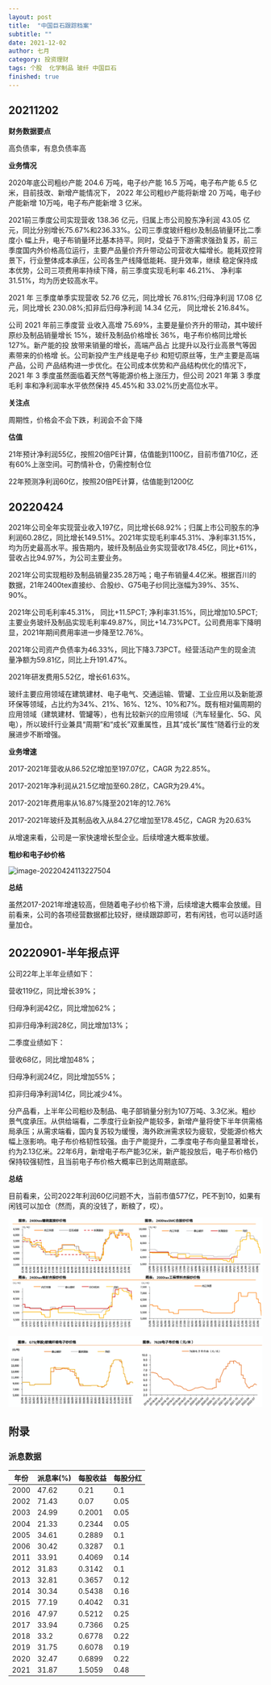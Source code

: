 ```yaml
---
layout: post
title:  "中国巨石跟踪档案"
subtitle: ""
date: 2021-12-02
author: 七月
category: 投资理财
tags: 个股  化学制品 玻纤 中国巨石
finished: true
---
```


## 20211202

**财务数据要点**

高负债率，有息负债率高

**业务情况**

2020年底公司粗纱产能 204.6 万吨，电子纱产能 16.5 万吨，电子布产能 6.5 亿米，目前技改、新增产能情况下， 2022 年公司粗纱产能将新增 20 万吨，电子纱产能新增 10万吨，电子布产能新增 3 亿米。

2021前三季度公司实现营收 138.36 亿元，归属上市公司股东净利润 43.05 亿元，同比分别增长75.67%和236.33%。公司三季度玻纤粗纱及制品销量环比二季度小 幅上升，电子布销量环比基本持平。同时，受益于下游需求强劲复苏，前三季度国内外价格高位运行，主要产品量价齐升带动公司营收大幅增长。能耗双控背景下，行业整体成本承压，公司各生产线降低能耗、提升效率，继续 稳定保持成本优势，公司三项费用率持续下降，前三季度实现毛利率 46.21%、 净利率 31.51%，均为历史较高水平。

2021 年 三季度单季实现营收 52.76 亿元，同比增长 76.81%;归母净利润 17.08 亿元，同比增长 230.08%;扣非后归母净利润 14.34 亿元， 同比增长 216.84%。

公司 2021 年前三季度营 业收入高增 75.69%，主要是量价齐升的带动，其中玻纤原纱及制品销量增长 15%，玻纤及制品价格增长 36%，电子布价格同比增长 127%。新产能的投 放带来销量的增长，高端产品占 比提升以及行业高景气等因素带来的价格增 长。公司新投产生产线是电子纱 和短切原丝等，生产主要是高端产品，公司 产品结构进一步优化。在公司成本优势和产品结构优化的情况下，2021 年 3 季度虽然面临着天然气等能源价格上涨压力，但公司 2021 年第 3 季度毛利 率和净利润率水平依然保持 45.45%和 33.02%历史高位水平。

**关注点**

周期性，价格会不会下跌，利润会不会下降

**估值**

21年预计净利润55亿，按照20倍PE计算，估值能到1100亿，目前市值710亿，还有60%上涨空间。可酌情补仓，仍需控制仓位

22年预测净利润60亿，按照20倍PE计算，估值能到1200亿

## 20220424

2021年公司全年实现营业收入197亿，同比增长68.92%；归属上市公司股东的净利润60.28亿，同比增长149.51%。2021年实现毛利率45.31%、净利率31.15%，均为历史最高水平。报告期内，玻纤及制品业务实现营收178.45亿，同比+61%，营收占比94.97%，为公司主要业务。

2021年公司实现粗砂及制品销量235.28万吨；电子布销量4.4亿米。根据百川的数据，21年2400tex直接纱、合股纱、G75电子纱同比涨幅为39%、35%、90%。

2021年公司毛利率45.31%， 同比+11.5PCT; 净利率31.15%，同比增加10.5PCT; 主要业务玻纤及制品实现毛利率49.87%，同比+14.73%PCT。公司费用率下降明显，2021年期间费用率进一步降至12.76%。

2021年公司资产负债率为46.33%，同比下降3.73PCT。经营活动产生的现金流量净额为59.81亿，同比上升191.47%。

2021年研发费用5.52亿，增长61.63%。

玻纤主要应用领域在建筑建材、电子电气、交通运输、管罐、工业应用以及新能源环保等领域，占比约为34%、21%、16%、12%、10%和7%。既有相对偏周期的应用领域（建筑建材、管罐等），也有比较新兴的应用领域（汽车轻量化、5G、风电），所以玻纤行业兼具“周期”和“成长”双重属性，且其“成长”属性“随着行业的发展进步不断增强。

**业务增速**

2017-2021年营收从86.52亿增加至197.07亿，CAGR 为22.85%。

2017-2021年净利润从21.5亿增加至60.28亿，CAGR为29.4%。

2017-2021年费用率从16.87%降至2021年的12.76%

2017-2021年玻纤及其制品收入从84.27亿增加至178.45亿，CAGR 为20.63%

从增速来看，公司是一家快速增长型企业。后续增速大概率放缓。

**粗纱和电子纱价格**

![image-20220424113227504](/Users/Rosanne/Documents/GitHub/Rosanne-Luo.github.io/img//image-20220424113227504.png)

**总结**

虽然2017-2021年增速较高，但随着电子纱价格下滑，后续增速大概率会放缓。目前看来，公司的各项经营数据都比较好，继续跟踪即可，若有闲钱，也可以适时适量加仓。

## 20220901-半年报点评

公司22年上半年业绩如下：

营收119亿，同比增长39%；

归母净利润42亿，同比增加62%；

扣非归母净利润28亿，同比增加13%；

二季度业绩如下：

营收68亿，同比增加48%；

归母净利润24亿，同比增加55%；

扣非归母净利润14亿，同比减少4%。

分产品看，上半年公司粗纱及制品、电子部销量分别为107万吨、3.3亿米。粗纱景气度承压。从供给端看，二季度行业新投产能较多，新增产量将使下半年供需格局承压；从需求端看，国内复苏较为缓慢，海外欧洲需求较为疲软，受能源价格大幅上涨影响。电子布价格韧性较强。由于产能提升，二季度电子布向量显著增长，约为2.13亿米。22年6月，新增电子布产能3亿米，新产能投放后，电子布价格仍保持较强韧性，且当前电子布价格大概率已到达周期底部。

**总结**

目前看来，公司2022年利润60亿问题不大，当前市值577亿，PE不到10，如果有闲钱可以加仓（然而，真的没钱了，断粮了，哎）。

![image-20220901091714924](/img//image-20220901091714924.png)

![image-20220901091743794](/img//image-20220901091743794.png)

## 附录

### 派息数据

| 年份 | 派息率(%) | 每股收益 | 每股分红 |
| ---- | --------- | -------- | -------- |
| 2000 | 47.62     | 0.21     | 0.1      |
| 2002 | 71.43     | 0.07     | 0.05     |
| 2003 | 24.99     | 0.2001   | 0.05     |
| 2004 | 21.33     | 0.2344   | 0.05     |
| 2005 | 34.61     | 0.2889   | 0.1      |
| 2006 | 30.42     | 0.3287   | 0.1      |
| 2011 | 33.91     | 0.4069   | 0.14     |
| 2012 | 31.83     | 0.3142   | 0.1      |
| 2013 | 32.81     | 0.3657   | 0.12     |
| 2014 | 30.34     | 0.5438   | 0.16     |
| 2015 | 77.19     | 0.4042   | 0.31     |
| 2016 | 47.97     | 0.5212   | 0.25     |
| 2017 | 33.94     | 0.7366   | 0.25     |
| 2018 | 33.2      | 0.6778   | 0.22     |
| 2019 | 31.75     | 0.6078   | 0.19     |
| 2020 | 32.47     | 0.6899   | 0.22     |
| 2021 | 31.87     | 1.5059   | 0.48     |
